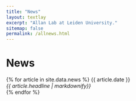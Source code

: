 ```yaml
---
title: "News"
layout: textlay
excerpt: "Allan Lab at Leiden University."
sitemap: false
permalink: /allnews.html
---
```


# News

{% for article in site.data.news %}
{{ article.date }} <br>
<em>{{ article.headline | markdownify}}</em>
<br>
{% endfor %}
